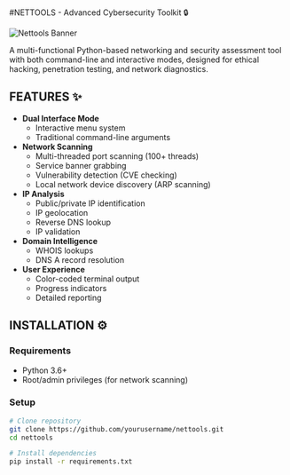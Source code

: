 #NETTOOLS - Advanced Cybersecurity Toolkit 🔒

![Nettools Banner](https://i.imgur.com/JKvQx8E.png)

A multi-functional Python-based networking and security assessment tool with both command-line and interactive modes, designed for ethical hacking, penetration testing, and network diagnostics.

## FEATURES ✨

- **Dual Interface Mode**
  - Interactive menu system
  - Traditional command-line arguments
- **Network Scanning**
  - Multi-threaded port scanning (100+ threads)
  - Service banner grabbing
  - Vulnerability detection (CVE checking)
  - Local network device discovery (ARP scanning)
- **IP Analysis**
  - Public/private IP identification
  - IP geolocation
  - Reverse DNS lookup
  - IP validation
- **Domain Intelligence**
  - WHOIS lookups
  - DNS A record resolution
- **User Experience**
  - Color-coded terminal output
  - Progress indicators
  - Detailed reporting

## INSTALLATION ⚙️

### Requirements
- Python 3.6+
- Root/admin privileges (for network scanning)

### Setup
```bash
# Clone repository
git clone https://github.com/yourusername/nettools.git
cd nettools

# Install dependencies
pip install -r requirements.txt
